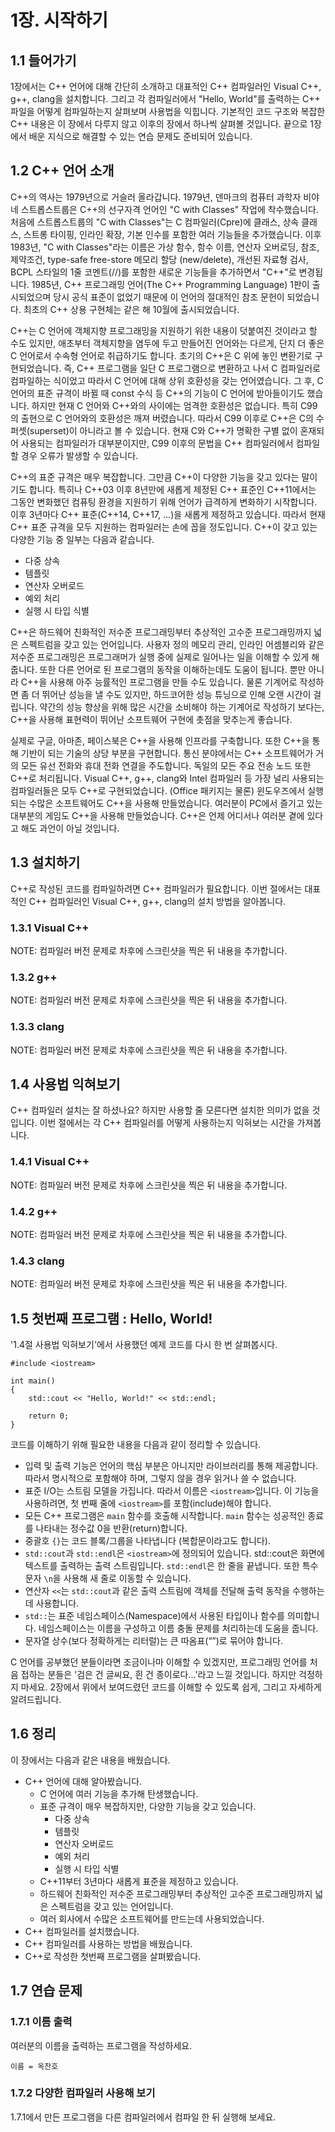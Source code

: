 # 1장. 시작하기

## 1.1 들어가기

1장에서는 C++ 언어에 대해 간단히 소개하고 대표적인 C++ 컴파일러인 Visual C++, g++, clang을 설치합니다.
그리고 각 컴파일러에서 "Hello, World"를 출력하는 C++ 파일을 어떻게 컴파일하는지 살펴보며 사용법을 익힙니다.
기본적인 코드 구조와 복잡한 C++ 내용은 이 장에서 다루지 않고 이후의 장에서 하나씩 살펴볼 것입니다.
끝으로 1장에서 배운 지식으로 해결할 수 있는 연습 문제도 준비되어 있습니다.

## 1.2 C++ 언어 소개

C++의 역사는 1979년으로 거슬러 올라갑니다.
1979년, 덴마크의 컴퓨터 과학자 비야네 스트롭스트룹은 C++의 선구자격 언어인 "C with Classes" 작업에 착수했습니다.
처음에 스트롭스트룹의 "C with Classes"는 C 컴파일러(Cpre)에 클래스, 상속 클래스, 스트롱 타이핑, 인라인 확장, 기본 인수를 포함한 여러 기능들을 추가했습니다.
이후 1983년, "C with Classes"라는 이름은 가상 함수, 함수 이름, 연산자 오버로딩, 참조, 제약조건, type-safe free-store 메모리 할당 (new/delete), 개선된 자료형 검사, BCPL 스타일의 1줄 코멘트(//)를 포함한 새로운 기능들을 추가하면서 "C++"로 변경됩니다.
1985년, C++ 프로그래밍 언어(The C++ Programming Language) 1판이 출시되었으며 당시 공식 표준이 없었기 때문에 이 언어의 절대적인 참조 문헌이 되었습니다. 최초의 C++ 상용 구현체는 같은 해 10월에 출시되었습니다.

C++는 C 언어에 객체지향 프로그래밍을 지원하기 위한 내용이 덧붙여진 것이라고 할 수도 있지만, 애초부터 객체지향을 염두에 두고 만들어진 언어와는 다르게, 단지 더 좋은 C 언어로서 수속형 언어로 취급하기도 합니다.
초기의 C++은 C 위에 놓인 변환기로 구현되었습니다.
즉, C++ 프로그램을 일단 C 프로그램으로 변환하고 나서 C 컴파일러로 컴파일하는 식이었고 따라서 C 언어에 대해 상위 호환성을 갖는 언어였습니다.
그 후, C 언어의 표준 규격이 바뀔 때 const 수식 등 C++의 기능이 C 언어에 받아들이기도 했습니다.
하지만 현재 C 언어와 C++와의 사이에는 엄격한 호환성은 없습니다. 특히 C99의 출현으로 C 언어와의 호환성은 깨져 버렸습니다.
따라서 C99 이후로 C++은 C의 수퍼셋(superset)이 아니라고 볼 수 있습니다.
현재 C와 C++가 명확한 구별 없이 혼재되어 사용되는 컴파일러가 대부분이지만, C99 이후의 문법을 C++ 컴파일러에서 컴파일 할 경우 오류가 발생할 수 있습니다.

C++의 표준 규격은 매우 복잡합니다. 그만큼 C++이 다양한 기능을 갖고 있다는 말이기도 합니다.
특히나 C++03 이후 8년만에 새롭게 제정된 C++ 표준인 C++11에서는 그동안 변화했던 컴퓨팅 환경을 지원하기 위해 언어가 급격하게 변화하기 시작합니다.
이후 3년마다 C++ 표준(C++14, C++17, ...)을 새롭게 제정하고 있습니다.
따라서 현재 C++ 표준 규격을 모두 지원하는 컴파일러는 손에 꼽을 정도입니다.
C++이 갖고 있는 다양한 기능 중 일부는 다음과 같습니다.
- 다중 상속
- 템플릿
- 연산자 오버로드
- 예외 처리
- 실행 시 타입 식별

C++은 하드웨어 친화적인 저수준 프로그래밍부터 추상적인 고수준 프로그래밍까지 넓은 스펙트럼을 갖고 있는 언어입니다.
사용자 정의 메모리 관리, 인라인 어셈블리와 같은 저수준 프로그래밍은 프로그래머가 실행 중에 실제로 일어나는 일을 이해할 수 있게 해줍니다.
또한 다른 언어로 된 프로그램의 동작을 이해하는데도 도움이 됩니다.
뿐만 아니라 C++을 사용해 아주 능률적인 프로그램을 만들 수도 있습니다.
물론 기계어로 작성하면 좀 더 뛰어난 성능을 낼 수도 있지만, 하드코어한 성능 튜닝으로 인해 오랜 시간이 걸립니다.
약간의 성능 향상을 위해 많은 시간을 소비해야 하는 기계어로 작성하기 보다는, C++을 사용해 표현력이 뛰어난 소프트웨어 구현에 촛점을 맞추는게 좋습니다.

실제로 구글, 아마존, 페이스북은 C++을 사용해 인프라를 구축합니다.
또한 C++을 통해 기반이 되는 기술의 상당 부분을 구현합니다.
통신 분야에서는 C++ 소프트웨어가 거의 모든 유선 전화와 휴대 전화 연결을 주도합니다.
독일의 모든 주요 전송 노드 또한 C++로 처리됩니다.
Visual C++, g++, clang와 Intel 컴파일러 등 가장 널리 사용되는 컴파일러들은 모두 C++로 구현되었습니다.
(Office 패키지는 물론) 윈도우즈에서 실행되는 수많은 소프트웨어도 C++을 사용해 만들었습니다.
여러분이 PC에서 즐기고 있는 대부분의 게임도 C++을 사용해 만들었습니다.
C++은 언제 어디서나 여러분 곁에 있다고 해도 과언이 아닐 것입니다.

## 1.3 설치하기

C++로 작성된 코드를 컴파일하려면 C++ 컴파일러가 필요합니다.
이번 절에서는 대표적인 C++ 컴파일러인 Visual C++, g++, clang의 설치 방법을 알아봅니다.

### 1.3.1 Visual C++

NOTE: 컴파일러 버전 문제로 차후에 스크린샷을 찍은 뒤 내용을 추가합니다.

### 1.3.2 g++

NOTE: 컴파일러 버전 문제로 차후에 스크린샷을 찍은 뒤 내용을 추가합니다.

### 1.3.3 clang

NOTE: 컴파일러 버전 문제로 차후에 스크린샷을 찍은 뒤 내용을 추가합니다.

## 1.4 사용법 익혀보기

C++ 컴파일러 설치는 잘 하셨나요? 하지만 사용할 줄 모른다면 설치한 의미가 없을 것입니다.
이번 절에서는 각 C++ 컴파일러를 어떻게 사용하는지 익혀보는 시간을 가져봅니다.

### 1.4.1 Visual C++

NOTE: 컴파일러 버전 문제로 차후에 스크린샷을 찍은 뒤 내용을 추가합니다.

### 1.4.2 g++

NOTE: 컴파일러 버전 문제로 차후에 스크린샷을 찍은 뒤 내용을 추가합니다.

### 1.4.3 clang

NOTE: 컴파일러 버전 문제로 차후에 스크린샷을 찍은 뒤 내용을 추가합니다.

## 1.5 첫번째 프로그램 : Hello, World!

'1.4절 사용법 익혀보기'에서 사용했던 예제 코드를 다시 한 번 살펴봅시다.

```
#include <iostream>

int main()
{
    std::cout << "Hello, World!" << std::endl;

    return 0;
}
```

코드를 이해하기 위해 필요한 내용을 다음과 같이 정리할 수 있습니다.

- 입력 및 출력 기능은 언어의 핵심 부분은 아니지만 라이브러리를 통해 제공합니다. 따라서 명시적으로 포함해야 하며, 그렇지 않을 경우 읽거나 쓸 수 없습니다.
- 표준 I/O는 스트림 모델을 가집니다. 따라서 이름은 ```<iostream>```입니다. 이 기능을 사용하려면, 첫 번째 줄에 ```<iostream>```를 포함(include)해야 합니다.
- 모든 C++ 프로그램은 ```main``` 함수를 호출해 시작합니다. ```main``` 함수는 성공적인 종료를 나타내는 정수값 0을 반환(return)합니다.
- 중괄호 ```{}```는 코드 블록/그룹을 나타냅니다 (복합문이라고도 합니다).
- ```std::cout```과 ```std::endl```은 ```<iostream>```에 정의되어 있습니다. std::cout은 화면에 텍스트를 출력하는 출력 스트림입니다. ```std::endl```은 한 줄을 끝냅니다. 또한 특수 문자 ```\n```을 사용해 새 줄로 이동할 수 있습니다.
- 연산자 ```<<```는 ```std::cout```과 같은 출력 스트림에 객체를 전달해 출력 동작을 수행하는데 사용합니다.
- ```std::```는 표준 네임스페이스(Namespace)에서 사용된 타입이나 함수를 의미합니다. 네임스페이스는 이름을 구성하고 이름 충돌 문제를 처리하는데 도움을 줍니다.
- 문자열 상수(보다 정확하게는 리터럴)는 큰 따옴표(“”)로 묶어야 합니다.

C 언어를 공부했던 분들이라면 조금이나마 이해할 수 있겠지만, 프로그래밍 언어를 처음 접하는 분들은 '검은 건 글씨요, 흰 건 종이로다...'라고 느낄 것입니다.
하지만 걱정하지 마세요. 2장에서 위에서 보여드렸던 코드를 이해할 수 있도록 쉽게, 그리고 자세하게 알려드립니다.

## 1.6 정리

이 장에서는 다음과 같은 내용을 배웠습니다.

- C++ 언어에 대해 알아봤습니다.
    - C 언어에 여러 기능을 추가해 탄생했습니다.
    - 표준 규격이 매우 복잡하지만, 다양한 기능을 갖고 있습니다.
        - 다중 상속
        - 템플릿
        - 연산자 오버로드
        - 예외 처리
        - 실행 시 타입 식별
    - C++11부터 3년마다 새롭게 표준을 제정하고 있습니다.
    - 하드웨어 친화적인 저수준 프로그래밍부터 추상적인 고수준 프로그래밍까지 넓은 스펙트럼을 갖고 있는 언어입니다.
    - 여러 회사에서 수많은 소프트웨어를 만드는데 사용되었습니다.
- C++ 컴파일러를 설치했습니다.
- C++ 컴파일러를 사용하는 방법을 배웠습니다.
- C++로 작성한 첫번째 프로그램을 살펴봤습니다.

## 1.7 연습 문제

### 1.7.1 이름 출력

여러분의 이름을 출력하는 프로그램을 작성하세요.

```
이름 = 옥찬호
```

### 1.7.2 다양한 컴파일러 사용해 보기

1.7.1에서 만든 프로그램을 다른 컴파일러에서 컴파일 한 뒤 실행해 보세요.